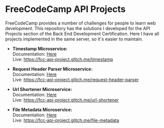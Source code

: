 # FreeCodeCamp API Projects

FreeCodeCamp provides a number of challenges for people to learn web development. This repository has the solutions I developed for the API Projects section of the Back End Development Certification. Here I have all projects implemented in the same server, so it's easier to maintain.

* **Timestamp Microservice:**  
Documentation: [Here](https://github.com/felipepsaraiva/fcc-api-projects/blob/master/timestamp/README.md)  
Live: <https://fcc-api-project.glitch.me/timestamp>

* **Request Header Parser Microservice:**  
Documentation: [Here](https://github.com/felipepsaraiva/fcc-api-projects/blob/master/request-header-parser/README.md)  
Live: <https://fcc-api-project.glitch.me/request-header-parser>

* **Url Shortener Microservice:**  
Documentation: [Here](https://github.com/felipepsaraiva/fcc-api-projects/blob/master/url-shortener/README.md)  
Live: <https://fcc-api-project.glitch.me/url-shortener>

* **File Metadata Microservice:**  
Documentation: [Here](https://github.com/felipepsaraiva/fcc-api-projects/blob/master/file-metadata/README.md)  
Live: <https://fcc-api-project.glitch.me/file-metadata>
